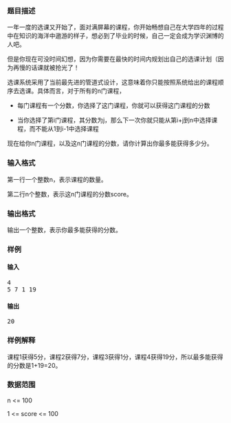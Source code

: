 ### 题目描述

一年一度的选课又开始了，面对满屏幕的课程，你开始畅想自己在大学四年的过程中在知识的海洋中遨游的样子，想必到了毕业的时候，自己一定会成为学识渊博的人吧。

但是你现在可没时间幻想，因为你需要在最快的时间内规划出自己的选课计划（因为再慢的话课就被抢光了！

选课系统采用了当前最先进的管道式设计，这意味着你只能按照系统给出的课程顺序去选课。具体而言，对于所有的n门课程，

- 每门课程有一个分数，你选择了这门课程，你就可以获得这门课程的分数

- 当你选择了第i门课程，其分数为j，那么下一次你就只能从第i+j到n中选择课程，而不能从1到i-1中选择课程

现在给你n门课程，以及这n门课程的分数，请你计算出你最多能获得多少分。


### 输入格式

第一行一个整数n，表示课程的数量。

第二行n个整数，表示这n门课程的分数score。

### 输出格式

输出一个整数，表示你最多能获得的分数。

### 样例

#### 输入

<pre>
4
5 7 1 19
</pre>

#### 输出

<pre>
20
</pre>

### 样例解释

课程1获得5分，课程2获得7分，课程3获得1分，课程4获得19分，所以最多能获得的分数是1+19=20。

### 数据范围

n <= 100

1 <= score <= 100
